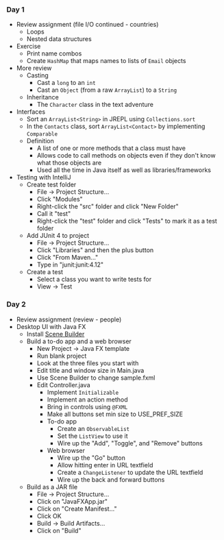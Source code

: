 ### Day 1

* Review assignment (file I/O continued - countries)
  * Loops
  * Nested data structures
* Exercise
  * Print name combos
  * Create `HashMap` that maps names to lists of `Email` objects
* More review
  * Casting
    * Cast a `long` to an `int`
    * Cast an `Object` (from a raw `ArrayList`) to a `String`
  * Inheritance
    * The `Character` class in the text adventure
* Interfaces
  * Sort an `ArrayList<String>` in JREPL using `Collections.sort`
  * In the `Contacts` class, sort `ArrayList<Contact>` by implementing `Comparable`
  * Definition
    * A list of one or more methods that a class must have
    * Allows code to call methods on objects even if they don't know what those objects are
    * Used all the time in Java itself as well as libraries/frameworks
* Testing with IntelliJ
  * Create test folder
    * File -> Project Structure...
    * Click "Modules"
    * Right-click the "src" folder and click "New Folder"
    * Call it "test"
    * Right-click the "test" folder and click "Tests" to mark it as a test folder
  * Add JUnit 4 to project
    * File -> Project Structure...
    * Click "Libraries" and then the plus button
    * Click "From Maven..."
    * Type in "junit:junit:4.12"
  * Create a test
    * Select a class you want to write tests for
    * View -> Test

### Day 2

* Review assignment (review - people)
* Desktop UI with Java FX
  * Install [Scene Builder](http://www.oracle.com/technetwork/java/javase/downloads/javafxscenebuilder-1x-archive-2199384.html)
  * Build a to-do app and a web browser
    * New Project -> Java FX template
    * Run blank project
    * Look at the three files you start with
    * Edit title and window size in Main.java
    * Use Scene Builder to change sample.fxml
    * Edit Controller.java
      * Implement `Initializable`
      * Implement an action method
      * Bring in controls using `@FXML`
      * Make all buttons set min size to USE_PREF_SIZE
      * To-do app
        * Create an `ObservableList`
        * Set the `ListView` to use it
        * Wire up the "Add", "Toggle", and "Remove" buttons
      * Web browser
        * Wire up the "Go" button
        * Allow hitting enter in URL textfield
        * Create a `ChangeListener` to update the URL textfield
        * Wire up the back and forward buttons
  * Build as a JAR file
    * File -> Project Structure...
    * Click on "JavaFXApp.jar"
    * Click on "Create Manifest..."
    * Click OK
    * Build -> Build Artifacts...
    * Click on "Build"
